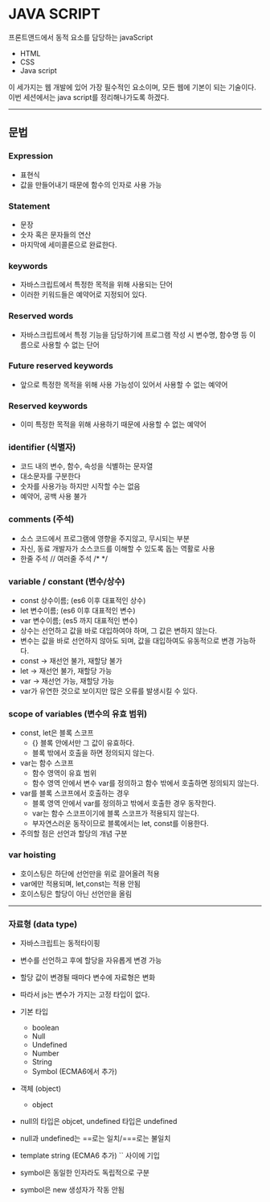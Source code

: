 # JAVA SCRIPT

프론트앤드에서 동적 요소를 담당하는 javaScript

- HTML
- CSS
- Java script

이 세가지는 웹 개발에 있어 가장 필수적인 요소이며, 모든 웹에 기본이 되는 기술이다. 이번 세션에서는 java script를 정리해나가도록 하겠다.

___

## 문법

### Expression
- 표현식
- 값을 만들어내기 때문에 함수의 인자로 사용 가능

### Statement
- 문장
- 숫자 혹은 문자들의 연산
- 마지막에 세미콜론으로 완료한다.

### keywords
- 자바스크립트에서 특정한 목적을 위해 사용되는 단어
- 이러한 키워드들은 예약어로 지정되어 있다.

### Reserved words
- 자바스크립트에서 특정 기능을 담당하기에 프로그램 작성 시 변수명, 함수명 등 이름으로 사용할 수 없는 단어

### Future reserved keywords
- 앞으로 특정한 목적을 위해 사용 가능성이 있어서 사용할 수 없는 예약어

### Reserved keywords
- 이미 특정한 목적을 위해 사용하기 때문에 사용할 수 없는 예약어

### identifier (식별자)
- 코드 내의 변수, 함수, 속성을 식별하는 문자열
- 대소문자를 구분한다
- 숫자를 사용가능 하지만 시작할 수는 없음
- 예약어, 공백 사용 불가

### comments (주석)
- 소스 코드에서 프로그램에 영향을 주지않고, 무시되는 부분
- 자신, 동료 개발자가 소스코드를 이해할 수 있도록 돕는 역활로 사용
- 한줄 주석 //  여러줄 주석 /* */

### variable / constant (변수/상수)
- const 상수이름; (es6 이후 대표적인 상수)
- let 변수이름; (es6 이후 대표적인 변수)
- var 변수이름; (es5 까지 대표적인 변수)
- 상수는 선언하고 값을 바로 대입하여야 하며, 그 값은 변하지 않는다.
- 변수는 값을 바로 선언하지 않아도 되며, 값을 대입하여도 유동적으로 변경 가능하다.
- const -> 재선언 불가, 재할당 불가
- let -> 재선언 불가, 재할당 가능
- var -> 재선언 가능, 재할당 가능
- var가 유연한 것으로 보이지만 많은 오류를 발생시킬 수 있다.

### scope of variables (변수의 유효 범위)
- const, let은 블록 스코프
    - {} 블록 안에서만 그 값이 유효하다.
    - 블록 밖에서 호출을 하면 정의되지 않는다.
- var는 함수 스코프
    - 함수 영역이 유효 범위
    - 함수 영역 안에서 변수 var를 정의하고 함수 밖에서 호출하면 정의되지 않는다.
- var를 블록 스코프에서 호출하는 경우
    - 블록 영역 안에서 var를 정의하고 밖에서 호출한 경우 동작한다.
    - var는 함수 스코프이기에 블록 스코프가 적용되지 않는다.
    - 부자연스러운 동작이므로 블록에서는 let, const를 이용한다.
- 주의할 점은 선언과 할당의 개념 구분

### var hoisting
- 호이스팅은 하단에 선언만을 위로 끌어올려 적용
- var에만 적용되며, let,const는 적용 안됨
- 호이스팅은 할당이 아닌 선언만을 올림

___

### 자료형 (data type)
- 자바스크립트는 동적타이핑
- 변수를 선언하고 후에 할당을 자유롭게 변경 가능
- 할당 값이 변경될 때마다 변수에 자료형은 변화
- 따라서 js는 변수가 가지는 고정 타입이 없다.  

- 기본 타입
    - boolean
    - Null
    - Undefined
    - Number
    - String
    - Symbol (ECMA6에서 추가)
- 객체 (object)
    - object  

- null의 타입은 objcet, undefined 타입은 undefined
- null과 undefined는 ==로는 일치/===로는 불일치
- template string (ECMA6 추가) `` 사이에 기입
- symbol은 동일한 인자라도 독립적으로 구분
- symbol은 new 생성자가 작동 안됨